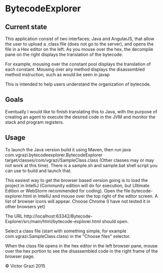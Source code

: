 # BytecodeExplorer
## Current state
This application consist of two interfaces; Java and AngularJS, that allow the user to upload a .class file (does not go to the server), and opens the file in a 
Hex editor on the left. As you mouse over the hex, the decompile pane on the right displays the translation of the bytecode.

For example, mousing over the constant pool displays the translation of each constant. Mousing over any method displays the disassembled
method instruction, such as would be seen in javap

This is intended to help users understand the organization of bytecode.

## Goals
Eventually I would like to finish translating this to Java, with the purpose of creating an agent to execute the desired code in the JVM and
monitor the stack and program registers. 

## Usage
To launch the Java version build it using Maven, then run java com.vgrazi.bytecodeexplorer.BytecodeExplorer target/classes/com/vgrazi/SampleClass.class
(Other classes may or may not work at this time). There is a sample.sh and sample.bat shell script you can use to build and launch that.


This easiest way to get the browser based version going is to load the project in IntelliJ (Community edition will do for execution, but Ultimate Edition or 
WebStorm recommended for coding). Open the file bytecode-explorer.html in IntelliJ
and mouse over the top right of the editor screen. A list of browser icons will appear. Choose Chrome (I have not tested it in other browsers yet)

The URL http://localhost:63342/Bytecode-Explorer/src/main/html/bytecode-explorer.html should open.

Select a class file (start with something simple, for example com.vgrazi.SampleClass.class) in the "Choose files" selector.

When the class file opens in the hex editor in the left browser pane, mouse over the hex portion to see the disassembled code in the right frame of the browser page.

&copy; Victor Grazi 2015